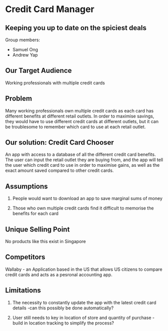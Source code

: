 # Credit Card Manager
## Keeping you up to date on the spiciest deals

Group members: 
* Samuel Ong
* Andrew Yap

## Our Target Audience
Working professionals with multiple credit cards

## Problem
Many working professionals own multiple credit cards as each card has different benefits at different retail outlets. In order to maximise savings, they would have to use different credit cards at different outlets, but it can be troublesome to remember which card to use at each retail outlet.

## Our solution: Credit Card Chooser
An app with access to a database of all the different credit card benefits. The user can input the retail outlet they are buying from, and the app will tell the user which credit card to use in order to maximise gains, as well as the exact amount saved compared to other credit cards.

## Assumptions
1. People would want to download an app to save marginal sums of money

2. Those who own multiple credit cards find it difficult to memorise the benefits for each card

## Unique Selling Point
No products like this exist in Singapore

## Competitors
Wallaby - an Application based in the US that allows US citizens to compare credit cards and acts as a pesronal accounting app.

## Limitations
1. The necessity to constantly update the app with the latest credit card details
-can this possibly be done automatically?

2. User still needs to key in location of store and quantity of purchase
-build in location tracking to simplify the process?
